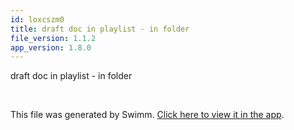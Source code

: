 ```yaml
---
id: loxcszm0
title: draft doc in playlist - in folder
file_version: 1.1.2
app_version: 1.8.0
---
```


draft doc in playlist - in folder

<br/>

This file was generated by Swimm. [Click here to view it in the app](https://swimm-web-app.web.app/repos/Z2l0aHViJTNBJTNBTm9hUmVwbyUzQSUzQU5vYW96ZXI=/docs/loxcszm0).
